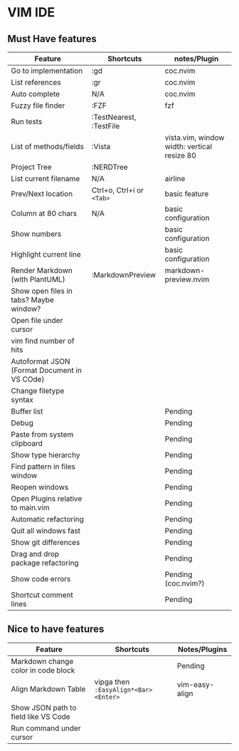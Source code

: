 # VIM IDE

## Must Have features

| Feature                                      | Shortcuts                 | notes/Plugin                                |
| -                                            | -                         | -                                           |
| Go to implementation                         | :gd                       | coc.nvim                                    |
| List references                              | :gr                       | coc.nvim                                    |
| Auto complete                                | N/A                       | coc.nvim                                    |
| Fuzzy file finder                            | :FZF                      | fzf                                         |
| Run tests                                    | :TestNearest, :TestFile   |                                             |
| List of methods/fields                       | :Vista                    | vista.vim, window width: vertical resize 80 |
| Project Tree                                 | :NERDTree                 |                                             |
| List current filename                        | N/A                       | airline                                     |
| Prev/Next location                           | Ctrl+o, Ctrl+i or `<Tab>` | basic feature                               |
| Column at 80 chars                           | N/A                       | basic configuration                         |
| Show numbers                                 |                           | basic configuration                         |
| Highlight current line                       |                           | basic configuration                         |
| Render Markdown (with PlantUML)              | :MarkdownPreview          | markdown-preview.nvim                       |
| Show open files in tabs? Maybe window?       |                           |                                             |
| Open file under cursor                       |                           |                                             |
| vim find number of hits                      |                           |                                             |
| Autoformat JSON (Format Document in VS COde) |                           |                                             |
| Change filetype syntax                       |                           |                                             |
| Buffer list                                  |                           | Pending                                     |
| Debug                                        |                           | Pending                                     |
| Paste from system clipboard                  |                           | Pending                                     |
| Show type hierarchy                          |                           | Pending                                     |
| Find pattern in files window                 |                           | Pending                                     |
| Reopen windows                               |                           | Pending                                     |
| Open Plugins relative to main.vim            |                           | Pending                                     |
| Automatic refactoring                        |                           | Pending                                     |
| Quit all windows fast                        |                           | Pending                                     |
| Show git differences                         |                           | Pending                                     |
| Drag and drop package refactoring            |                           | Pending                                     |
| Show code errors                             |                           | Pending (coc.nvim?)                         |
| Shortcut comment lines                       |                           | Pending                                     |

## Nice to have features

| Feature                              | Shortcuts                            | Notes/Plugins  |
| -                                    | -                                    | -              |
| Markdown change color in code block  |                                      | Pending        |
| Align Markdown Table                 | vipga then `:EasyAlign*<Bar><Enter>` | vim-easy-align |
| Show JSON path to field like VS Code |                                      |                |
| Run command under cursor             |                                      |                |

